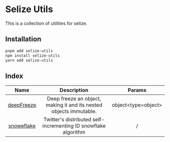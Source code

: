 # Selize Utils
This is a collection of utilities for selize.

## Installation
```sh
pnpm add selize-utils
npm install selize-utils
yarn add selize-utils
```

## Index
| Name | Description | Params |
| :---: | :---: | :---: |
| [deepFreeze](./modules/freeze_en.md) | Deep freeze an object, making it and its nested objects immutable. | object<type=object> |
| [snoweflake](./modules/snoweflake_en.md) | Twitter's distributed self-incrementing ID snowflake algorithm | / |